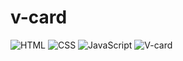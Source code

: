 # v-card
![HTML](https://img.shields.io/badge/HTML-orange) ![CSS](https://img.shields.io/badge/CSS-blue) ![JavaScript](https://img.shields.io/badge/JavaScript-yellow)
![V-card](https://github.com/GMKRAKEN23/v-card/assets/149949090/3f761de0-230a-44d3-a99c-d96a1de18d86)
